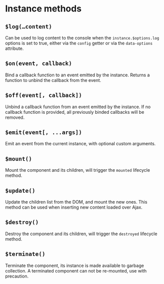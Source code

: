 # Instance methods

## `$log(…content)`

Can be used to log content to the console when the `instance.$options.log` options is set to true, either via the `config` getter or via the `data-options` attribute.

## `$on(event, callback)`

Bind a callback function to an event emitted by the instance. Returns a function to unbind the callback from the event.

## `$off(event[, callback])`

Unbind a callback function from an event emitted by the instance. If no callback function is provided, all previously binded callbacks will be removed.

## `$emit(event[, ...args])`

Emit an event from the current instance, with optional custom arguments.

## `$mount()`

Mount the component and its children, will trigger the `mounted` lifecycle method.

## `$update()`

Update the children list from the DOM, and mount the new ones. This method can be used when inserting new content loaded over Ajax.

## `$destroy()`

Destroy the component and its children, will trigger the `destroyed` lifecycle method.

## `$terminate()`

Terminate the component, its instance is made available to garbage collection. A terminated component can not be re-mounted, use with precaution.
